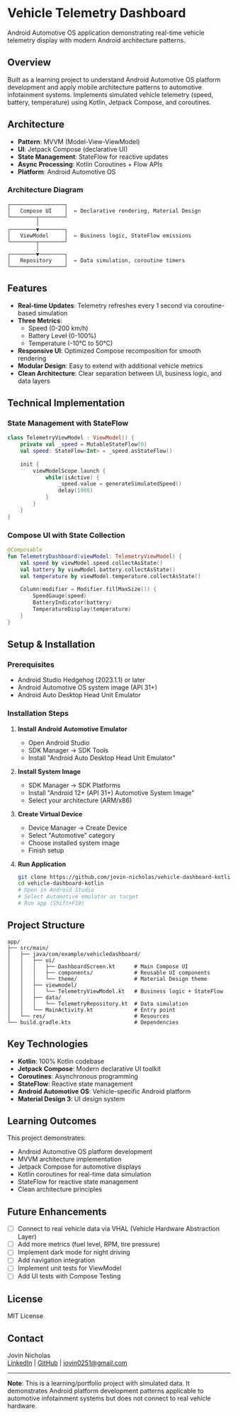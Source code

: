 # Vehicle Telemetry Dashboard

Android Automotive OS application demonstrating real-time vehicle telemetry display with modern Android architecture patterns.

## Overview

Built as a learning project to understand Android Automotive OS platform development and apply mobile architecture patterns to automotive infotainment systems. Implements simulated vehicle telemetry (speed, battery, temperature) using Kotlin, Jetpack Compose, and coroutines.

## Architecture

- **Pattern**: MVVM (Model-View-ViewModel)
- **UI**: Jetpack Compose (declarative UI)
- **State Management**: StateFlow for reactive updates
- **Async Processing**: Kotlin Coroutines + Flow APIs
- **Platform**: Android Automotive OS

### Architecture Diagram

```
┌─────────────────┐
│   Compose UI    │  ← Declarative rendering, Material Design
└────────┬────────┘
         │
┌────────▼────────┐
│   ViewModel     │  ← Business logic, StateFlow emissions
└────────┬────────┘
         │
┌────────▼────────┐
│   Repository    │  ← Data simulation, coroutine timers
└─────────────────┘
```

## Features

- **Real-time Updates**: Telemetry refreshes every 1 second via coroutine-based simulation
- **Three Metrics**: 
  - Speed (0-200 km/h)
  - Battery Level (0-100%)
  - Temperature (-10°C to 50°C)
- **Responsive UI**: Optimized Compose recomposition for smooth rendering
- **Modular Design**: Easy to extend with additional vehicle metrics
- **Clean Architecture**: Clear separation between UI, business logic, and data layers

## Technical Implementation

### State Management with StateFlow

```kotlin
class TelemetryViewModel : ViewModel() {
    private val _speed = MutableStateFlow(0)
    val speed: StateFlow<Int> = _speed.asStateFlow()
    
    init {
        viewModelScope.launch {
            while(isActive) {
                _speed.value = generateSimulatedSpeed()
                delay(1000)
            }
        }
    }
}
```

### Compose UI with State Collection

```kotlin
@Composable
fun TelemetryDashboard(viewModel: TelemetryViewModel) {
    val speed by viewModel.speed.collectAsState()
    val battery by viewModel.battery.collectAsState()
    val temperature by viewModel.temperature.collectAsState()
    
    Column(modifier = Modifier.fillMaxSize()) {
        SpeedGauge(speed)
        BatteryIndicator(battery)
        TemperatureDisplay(temperature)
    }
}
```

## Setup & Installation

### Prerequisites

- Android Studio Hedgehog (2023.1.1) or later
- Android Automotive OS system image (API 31+)
- Android Auto Desktop Head Unit Emulator

### Installation Steps

1. **Install Android Automotive Emulator**
   - Open Android Studio
   - SDK Manager → SDK Tools
   - Install "Android Auto Desktop Head Unit Emulator"

2. **Install System Image**
   - SDK Manager → SDK Platforms
   - Install "Android 12+ (API 31+) Automotive System Image"
   - Select your architecture (ARM/x86)

3. **Create Virtual Device**
   - Device Manager → Create Device
   - Select "Automotive" category
   - Choose installed system image
   - Finish setup

4. **Run Application**
   ```bash
   git clone https://github.com/jovin-nicholas/vehicle-dashboard-kotlin.git
   cd vehicle-dashboard-kotlin
   # Open in Android Studio
   # Select Automotive emulator as target
   # Run app (Shift+F10)
   ```

## Project Structure

```
app/
├── src/main/
│   ├── java/com/example/vehicledashboard/
│   │   ├── ui/
│   │   │   ├── DashboardScreen.kt      # Main Compose UI
│   │   │   ├── components/             # Reusable UI components
│   │   │   └── theme/                  # Material Design theme
│   │   ├── viewmodel/
│   │   │   └── TelemetryViewModel.kt   # Business logic + StateFlow
│   │   ├── data/
│   │   │   └── TelemetryRepository.kt  # Data simulation
│   │   └── MainActivity.kt             # Entry point
│   └── res/                            # Resources
└── build.gradle.kts                    # Dependencies
```

## Key Technologies

- **Kotlin**: 100% Kotlin codebase
- **Jetpack Compose**: Modern declarative UI toolkit
- **Coroutines**: Asynchronous programming
- **StateFlow**: Reactive state management
- **Android Automotive OS**: Vehicle-specific Android platform
- **Material Design 3**: UI design system

## Learning Outcomes

This project demonstrates:
- Android Automotive OS platform development
- MVVM architecture implementation
- Jetpack Compose for automotive displays
- Kotlin coroutines for real-time data simulation
- StateFlow for reactive state management
- Clean architecture principles

## Future Enhancements

- [ ] Connect to real vehicle data via VHAL (Vehicle Hardware Abstraction Layer)
- [ ] Add more metrics (fuel level, RPM, tire pressure)
- [ ] Implement dark mode for night driving
- [ ] Add navigation integration
- [ ] Implement unit tests for ViewModel
- [ ] Add UI tests with Compose Testing

## License

MIT License

## Contact

Jovin Nicholas  
[LinkedIn](https://www.linkedin.com/in/jovin-nicholas/) | [GitHub](https://github.com/jovin-nicholas) | jovin0251@gmail.com

---

**Note**: This is a learning/portfolio project with simulated data. It demonstrates Android platform development patterns applicable to automotive infotainment systems but does not connect to real vehicle hardware.
